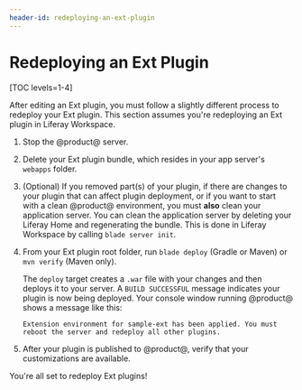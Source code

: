 ```yaml
---
header-id: redeploying-an-ext-plugin
---
```


# Redeploying an Ext Plugin

[TOC levels=1-4]

After editing an Ext plugin, you must follow a slightly different process to
redeploy your Ext plugin. This section assumes you're redeploying an Ext plugin
in Liferay Workspace.

1.  Stop the @product@ server. 

2.  Delete your Ext plugin bundle, which resides in your app server's `webapps`
    folder.

3.  (Optional) If you removed part(s) of your plugin, if there are changes to
    your plugin that can affect plugin deployment, or if you want to start with
    a clean @product@ environment, you must **also** clean your application
    server. You can clean the application server by deleting your Liferay Home
    and regenerating the bundle. This is done in Liferay Workspace by calling
    `blade server init`.

4.  From your Ext plugin root folder, run `blade deploy` (Gradle or Maven) or
    `mvn verify` (Maven only).

    The `deploy` target creates a `.war` file with your changes and then deploys
    it to your server. A `BUILD SUCCESSFUL` message indicates your plugin is now
    being deployed. Your console window running @product@ shows a message
    like this:

        Extension environment for sample-ext has been applied. You must
        reboot the server and redeploy all other plugins.

5.  After your plugin is published to @product@, verify that your customizations
    are available.

You're all set to redeploy Ext plugins!
